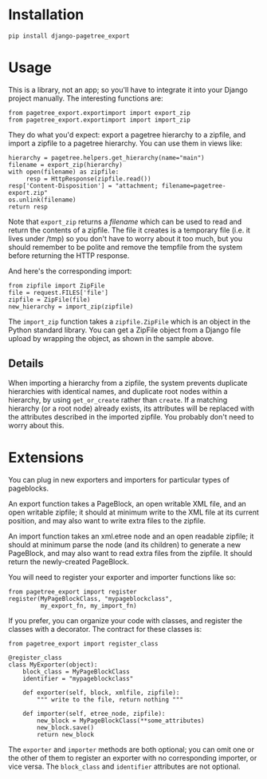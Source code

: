 Installation
============

    pip install django-pagetree_export

Usage
=====

This is a library, not an app; so you'll have to integrate it
into your Django project manually.  The interesting functions
are:

    from pagetree_export.exportimport import export_zip
    from pagetree_export.exportimport import import_zip

They do what you'd expect: export a pagetree hierarchy to a zipfile,
and import a zipfile to a pagetree hierarchy.  You can use them in
views like:

    hierarchy = pagetree.helpers.get_hierarchy(name="main")
    filename = export_zip(hierarchy)
    with open(filename) as zipfile:
    	 resp = HttpResponse(zipfile.read())
    resp['Content-Disposition'] = "attachment; filename=pagetree-export.zip"
    os.unlink(filename)
    return resp

Note that `export_zip` returns a _filename_ which can be used to read 
and return the contents of a zipfile.  The file it creates is a
temporary file (i.e. it lives under /tmp) so you don't have to worry
about it too much, but you should remember to be polite and remove the
tempfile from the system before returning the HTTP response.

And here's the corresponding import:

    from zipfile import ZipFile
    file = request.FILES['file']
    zipfile = ZipFile(file)
    new_hierarchy = import_zip(zipfile)

The `import_zip` function takes a `zipfile.ZipFile` which is an object
in the Python standard library.  You can get a ZipFile object from a
Django file upload by wrapping the object, as shown in the sample
above.

Details
-------

When importing a hierarchy from a zipfile, the system prevents
duplicate hierarchies with identical names, and duplicate root nodes
within a hierarchy, by using `get_or_create` rather than `create`.  If
a matching hierarchy (or a root node) already exists, its attributes
will be replaced with the attributes described in the imported
zipfile. You probably don't need to worry about this.

Extensions
==========

You can plug in new exporters and importers for particular types of
pageblocks.

An export function takes a PageBlock, an open writable XML file, and
an open writable zipfile; it should at minimum write to the XML file
at its current position, and may also want to write extra files to the
zipfile.

An import function takes an xml.etree node and an open readable
zipfile; it should at minimum parse the node (and its children) to
generate a new PageBlock, and may also want to read extra files from
the zipfile.  It should return the newly-created PageBlock.

You will need to register your exporter and importer functions like
so:

    from pagetree_export import register
    register(MyPageBlockClass, "mypageblockclass", 
             my_export_fn, my_import_fn)

If you prefer, you can organize your code with classes, and register
the classes with a decorator.  The contract for these classes is:

    from pagetree_export import register_class

    @register_class
    class MyExporter(object):
        block_class = MyPageBlockClass
        identifier = "mypageblockclass"

        def exporter(self, block, xmlfile, zipfile):
            """ write to the file, return nothing """

        def importer(self, etree_node, zipfile):
            new_block = MyPageBlockClass(**some_attributes)
            new_block.save()
            return new_block

The `exporter` and `importer` methods are both optional; you can omit
one or the other of them to register an exporter with no corresponding
importer, or vice versa.  The `block_class` and `identifier`
attributes are not optional.
